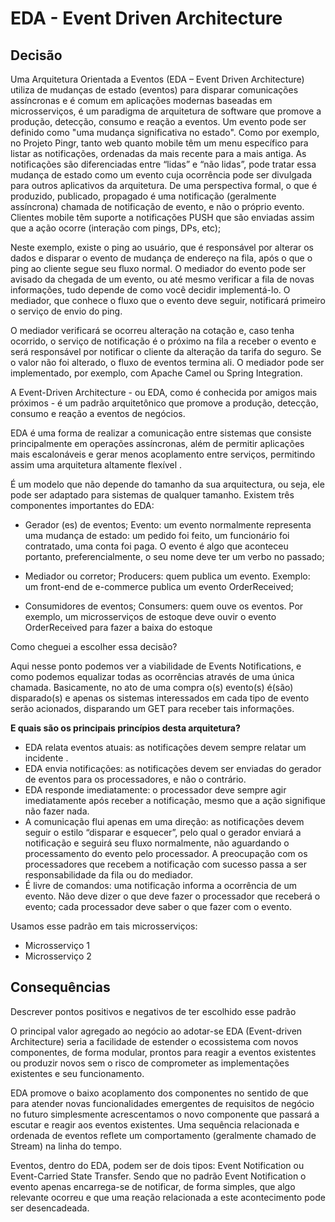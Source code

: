# EDA - Event Driven Architecture

## Decisão

Uma Arquitetura Orientada a Eventos (EDA – Event Driven Architecture) utiliza de mudanças de estado (eventos) para disparar comunicações assíncronas e é comum em aplicações modernas baseadas em microsserviços, é um paradigma de arquitetura de software que promove a produção, detecção, consumo e reação a eventos.
Um evento pode ser definido como "uma mudança significativa no estado". Como por exemplo, no Projeto Pingr, tanto web quanto mobile têm um menu específico para listar as notificações, ordenadas da mais recente para a mais antiga. As notificações são diferenciadas entre “lidas” e “não lidas”, pode tratar essa mudança de estado como um evento cuja ocorrência pode ser divulgada para outros aplicativos da arquitetura. De uma perspectiva formal, o que é produzido, publicado, propagado é uma notificação (geralmente assíncrona) chamada de notificação de evento, e não o próprio evento.  Clientes mobile têm suporte a notificações PUSH que são enviadas assim que a ação ocorre (interação com pings, DPs, etc); 

Neste exemplo, existe o ping ao usuário, que é responsável por alterar os dados e disparar o evento de mudança de endereço na fila, após o que o ping ao cliente segue seu fluxo normal. O mediador do evento pode ser avisado da chegada de um evento, ou até mesmo verificar a fila de novas informações, tudo depende de como você decidir implementá-lo. O mediador, que conhece o fluxo que o evento deve seguir, notificará primeiro o serviço de envio do ping.

O mediador verificará se ocorreu alteração na cotação e, caso tenha ocorrido, o serviço de notificação é o próximo na fila a receber o evento e será responsável por notificar o cliente da alteração da tarifa do seguro. Se o valor não foi alterado, o fluxo de eventos termina ali. O mediador pode ser implementado, por exemplo, com Apache Camel ou Spring Integration.

A Event-Driven Architecture - ou EDA, como é conhecida por amigos mais próximos - é um padrão arquitetônico que promove a produção, detecção, consumo e reação a eventos de negócios.

EDA é uma forma de realizar a comunicação entre sistemas que consiste principalmente em operações assíncronas, além de permitir aplicações mais escalonáveis ​​e gerar menos acoplamento entre serviços, permitindo assim uma arquitetura altamente flexível .

É um modelo que não depende do tamanho da sua arquitectura, ou seja, ele pode ser adaptado para sistemas de qualquer tamanho. Existem três componentes importantes do EDA:

  * Gerador (es) de eventos; Evento: um evento normalmente representa uma mudança de estado: um pedido foi feito, um funcionário foi contratado, uma conta foi paga. O evento é algo que aconteceu portanto, preferencialmente, o seu nome deve ter um verbo no passado;

  * Mediador ou corretor; Producers: quem publica um evento. Exemplo: um front-end de e-commerce publica um evento OrderReceived;

  * Consumidores de eventos; Consumers: quem ouve os eventos. Por exemplo, um microsserviços de estoque deve ouvir o evento OrderReceived para fazer a baixa do estoque

Como cheguei a escolher essa decisão?

Aqui nesse ponto podemos ver a viabilidade de Events Notifications, e como podemos equalizar todas as ocorrências através de uma única chamada. Basicamente, no ato de uma compra o(s) evento(s) é(são) disparado(s) e apenas os sistemas interessados em cada tipo de evento serão acionados, disparando um GET para receber tais informações.

**E quais são os principais princípios desta arquitetura?**
  * EDA relata eventos atuais: as notificações devem sempre relatar um incidente .
  * EDA envia notificações: as notificações devem ser enviadas do gerador de eventos para os processadores, e não o contrário.
  * EDA responde imediatamente: o processador deve sempre agir imediatamente após receber a notificação, mesmo que a ação signifique não fazer nada.
  * A comunicação flui apenas em uma direção: as notificações devem seguir o estilo “disparar e esquecer”, pelo qual o gerador enviará a notificação e seguirá seu fluxo normalmente, não aguardando o processamento do evento pelo processador. A preocupação com os processadores que recebem a notificação com sucesso passa a ser responsabilidade da fila ou do mediador.
  * É livre de comandos: uma notificação informa a ocorrência de um evento. Não deve dizer o que deve fazer o processador que receberá o evento; cada processador deve saber o que fazer com o evento.

Usamos esse padrão em tais microsserviços:

* Microsserviço 1
* Microsserviço 2

## Consequências

Descrever pontos positivos e negativos de ter escolhido esse padrão

O principal valor agregado ao negócio ao adotar-se EDA (Event-driven Architecture) seria a facilidade de estender o ecossistema com novos componentes, de forma modular, prontos para reagir a eventos existentes ou produzir novos sem o risco de comprometer as implementações existentes e seu funcionamento.

EDA promove o baixo acoplamento dos componentes no sentido de que para atender novas funcionalidades emergentes de requisitos de negócio no futuro simplesmente acrescentamos o novo componente que passará a escutar e reagir aos eventos existentes. Uma sequência relacionada e ordenada de eventos reflete um comportamento (geralmente chamado de Stream) na linha do tempo.

Eventos, dentro do EDA, podem ser de dois tipos: Event Notification ou Event-Carried State Transfer. Sendo que no padrão Event Notification o evento apenas encarrega-se de notificar, de forma simples, que algo relevante ocorreu e que uma reação relacionada a este acontecimento pode ser desencadeada.
